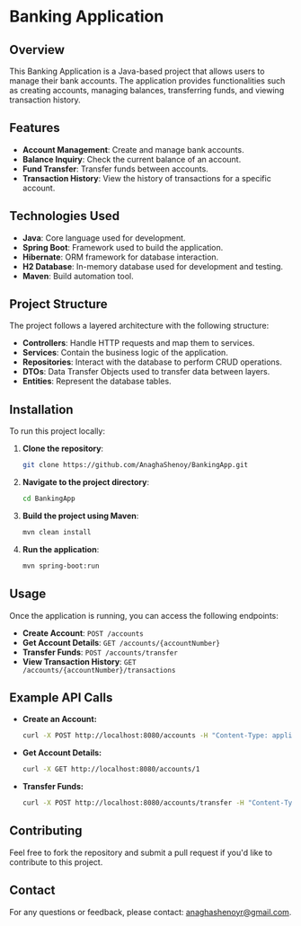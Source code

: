 # Banking Application

## Overview
This Banking Application is a Java-based project that allows users to manage their bank accounts. The application provides functionalities such as creating accounts, managing balances, transferring funds, and viewing transaction history.

## Features
- **Account Management**: Create and manage bank accounts.
- **Balance Inquiry**: Check the current balance of an account.
- **Fund Transfer**: Transfer funds between accounts.
- **Transaction History**: View the history of transactions for a specific account.

## Technologies Used
- **Java**: Core language used for development.
- **Spring Boot**: Framework used to build the application.
- **Hibernate**: ORM framework for database interaction.
- **H2 Database**: In-memory database used for development and testing.
- **Maven**: Build automation tool.

## Project Structure
The project follows a layered architecture with the following structure:

- **Controllers**: Handle HTTP requests and map them to services.
- **Services**: Contain the business logic of the application.
- **Repositories**: Interact with the database to perform CRUD operations.
- **DTOs**: Data Transfer Objects used to transfer data between layers.
- **Entities**: Represent the database tables.

## Installation
To run this project locally:

1. **Clone the repository**:
   ```bash
   git clone https://github.com/AnaghaShenoy/BankingApp.git
2. **Navigate to the project directory**:
   ```bash
   cd BankingApp
3. **Build the project using Maven**:
    ```bash
    mvn clean install
4. **Run the application**:
    ```bash
    mvn spring-boot:run

## Usage

Once the application is running, you can access the following endpoints:

- **Create Account**: `POST /accounts`
- **Get Account Details**: `GET /accounts/{accountNumber}`
- **Transfer Funds**: `POST /accounts/transfer`
- **View Transaction History**: `GET /accounts/{accountNumber}/transactions`


## Example API Calls

- **Create an Account:**
   ```bash
   curl -X POST http://localhost:8080/accounts -H "Content-Type: application/json" -d '{"accountHolderName": "John Doe", "balance": 1000.00}'
- **Get Account Details:**
   ```bash
   curl -X GET http://localhost:8080/accounts/1
- **Transfer Funds:**
   ```bash
   curl -X POST http://localhost:8080/accounts/transfer -H "Content-Type: application/json" -d '{"fromAccount": 1, "toAccount": 2, "amount": 100.00}'

## Contributing
Feel free to fork the repository and submit a pull request if you'd like to contribute to this project.

## Contact
For any questions or feedback, please contact: [anaghashenoyr@gmail.com](mailto:anaghashenoyr@gmail.com).

